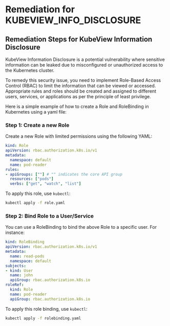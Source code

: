 # Remediation for KUBEVIEW_INFO_DISCLOSURE

## Remediation Steps for KubeView Information Disclosure

KubeView Information Disclosure is a potential vulnerability where sensitive information can be leaked due to misconfigured or unauthorized access to the Kubernetes cluster. 

To remedy this security issue, you need to implement Role-Based Access Control (RBAC) to limit the information that can be viewed or accessed. Appropriate rules and roles should be created and assigned to different users, services, or applications as per the principle of least privilege.

Here is a simple example of how to create a Role and RoleBinding in Kubernetes using a yaml file:

### Step 1: Create a new Role

Create a new Role with limited permissions using the following YAML:

```yaml
kind: Role
apiVersion: rbac.authorization.k8s.io/v1
metadata:
  namespace: default
  name: pod-reader
rules:
- apiGroups: [""] # "" indicates the core API group
  resources: ["pods"]
  verbs: ["get", "watch", "list"]
```
To apply this role, use `kubectl`:

```bash
kubectl apply -f role.yaml
```

### Step 2: Bind Role to a User/Service

You can use a RoleBinding to bind the above Role to a specific user. For instance:

```yaml
kind: RoleBinding
apiVersion: rbac.authorization.k8s.io/v1
metadata:
  name: read-pods
  namespace: default
subjects:
- kind: User
  name: john
  apiGroup: rbac.authorization.k8s.io
roleRef:
  kind: Role
  name: pod-reader
  apiGroup: rbac.authorization.k8s.io
```

To apply this role binding, use `kubectl`:

```bash
kubectl apply -f rolebinding.yaml
```